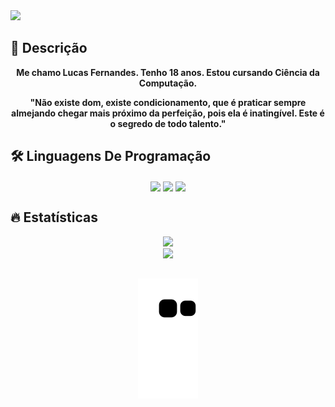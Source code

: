 <div>
  <a href="https://readme-typing-svg.herokuapp.com/demo/"><img src="https://readme-typing-svg.herokuapp.com?size=26&duration=4486&color=FF79C6&center=verdadeiro&vCenter=falso&lines=printf(%22Hello%2C+world!%22);%3E%3E%3E+Hello%2C+world!"></a>
</div>

## 📄 Descrição

<p align="center"><strong>Me chamo Lucas Fernandes. Tenho 18 anos. Estou cursando Ciência da Computação.</strong></p>
<p align="center"><strong>"Não existe dom, existe condicionamento, que é praticar sempre almejando chegar mais próximo da perfeição, pois ela é inatingível. Este é o segredo de todo talento."</strong></p>

## 🛠️ Linguagens De Programação

<div align="center">
  <img align="center" width="50em" src="https://cdn.jsdelivr.net/gh/devicons/devicon/icons/c/c-original.svg">
  <img align="center" width="50em" src="https://cdn.jsdelivr.net/gh/devicons/devicon/icons/cplusplus/cplusplus-original.svg">
  <img align="center" width="50em" src="https://cdn.jsdelivr.net/gh/devicons/devicon/icons/python/python-original.svg">
</div>
</div>

## 🔥 Estatísticas

<div align="center">
  <a href="https://github.com/EngLucasFernandes">
  <img height="178em" src="https://github-readme-stats.vercel.app/api?username=englucasfernandes&show_icons=true&theme=dracula&include_all_commits=true&count_private=true"/>
</div>

<div align="center">
  <img height="180em" src="https://github-readme-stats.vercel.app/api/top-langs/?username=englucasfernandes&layout=compact&langs_count=7&theme=dracula"/>
</div>


##
 
<div align="center"> 

  ![Snake animation](https://github.com/rafaballerini/rafaballerini/blob/output/github-contribution-grid-snake.svg)
 
</div>

